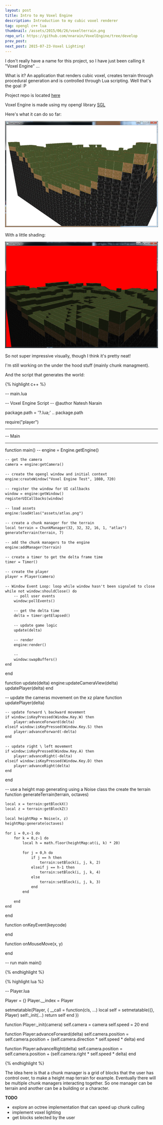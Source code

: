 ```yaml
---
layout: post
title: Intro to my Voxel Engine
description: Introduction to my cubic voxel renderer
tag: opengl c++ lua
thumbnail: /assets/2015/06/26/voxelterrain.png
repo_url: https://github.com/nnarain/VoxelEngine/tree/develop
prev_post: 
next_post: 2015-07-23-Voxel Lighting!
---
```


I don't really have a name for this project, so I have just been calling it "Voxel Engine" ...

What is it? An application that renders cubic voxel, creates terrain through procedural generation and is controlled through Lua scripting. Well that's the goal :P

Project repo is located [here](https://github.com/nnarain/VoxelEngine/tree/develop)

Voxel Engine is made using my opengl library [SGL](https://github.com/nnarain/sgl-wrapper)


Here's what it can do so far:

![image not found!](/assets/2015/06/26/voxelterrain.png)

With a little shading:

![image not found!](/assets/2015/06/26/voxelterrain2.png)

So not super impressive visually, though I think it's pretty neat!

I'm still working on the under the hood stuff (mainly chunk managment).

And the script that generates the world:

{% highlight c++ %}

-- main.lua

-- Voxel Engine Script
-- @author Natesh Narain

package.path = '?.lua;' .. package.path

require("player")

-- -------------------------------------------------------------------------
-- Main
-- -------------------------------------------------------------------------
function main()
	--
	engine = Engine.getEngine()

	-- get the camera
	camera = engine:getCamera()

	-- create the opengl window and initial context
	engine:createWindow("Voxel Engine Test", 1080, 720)

	-- register the window for UI callbacks
	window = engine:getWindow()
	registerUICallbacks(window)

	-- load assets
	engine:loadAtlas("assets/atlas.png")

	-- create a chunk manager for the terrain
	local terrain = ChunkManager(32, 32, 32, 16, 1, "atlas")
	generateTerrain(terrain, 7)

	-- add the chunk managers to the engine
	engine:addManager(terrain)

	-- create a timer to get the delta frame time
	timer = Timer()

	-- create the player
	player = Player(camera)

	-- Window Event Loop: loop while window hasn't been signaled to close
	while not window:shouldClose() do
		-- poll user events
		window:pollEvents()
		
		-- get the delta time
		delta = timer:getElapsed()
		
		-- update game logic
		update(delta)
		
		-- render
		engine:render()
		
		-- 
		window:swapBuffers()
	end
end

function update(delta)
	engine:updateCameraView(delta)
	updatePlayer(delta)
end

-- update the cameras movement on the xz plane
function updatePlayer(delta)

	-- update forward \ backward movement
	if window:isKeyPressed(Window.Key.W) then
		player:advanceForward(delta)
	elseif window:isKeyPressed(Window.Key.S) then
		player:advanceForward(-delta)
	end
	
	-- update right \ left movement
	if window:isKeyPressed(Window.Key.A) then
		player:advanceRight(-delta)
	elseif window:isKeyPressed(Window.Key.D) then
		player:advanceRight(delta)
	end

end

-- use a height map generating using a Noise class the create the terrain
function generateTerrain(terrain, octaves)
	
	local x = terrain:getBlockX()
	local z = terrain:getBlockZ()
	
	local heightMap = Noise(x, z)
	heightMap:generate(octaves)
	
	for i = 0,x-1 do 
		for k = 0,z-1 do
			local h = math.floor(heightMap:at(i, k) * 20)
			
			for j = 0,h do
				if j == h then
					terrain:setBlock(i, j, k, 2)
				elseif j == h-1 then
					terrain:setBlock(i, j, k, 4)
				else
					terrain:setBlock(i, j, k, 3)
				end
			end
			
		end
	end
end

function onKeyEvent(keycode)

end

function onMouseMove(x, y)

end


-- run main
main()

{% endhighlight %}

{% highlight lua %}

-- Player.lua


Player = {}
Player.__index = Player

setmetatable(Player, {
	__call = function(cls, ...)
		local self = setmetatable({}, Player)
		self:_init(...)
		return self
	end
})

function Player:_init(camera)
	self.camera = camera
	self.speed = 20
end

function Player:advanceForward(delta)
	self.camera.position = self.camera.position + (self.camera.direction * self.speed * delta)
end

function Player:advanceRight(delta)
	self.camera.position = self.camera.position + (self.camera.right * self.speed * delta)
end


{% endhighlight %}

The idea here is that a chunk manager is a grid of blocks that the user has control over, to make a height map terrain for example. Eventually there will be multiple chunk managers interacting together. So one manager can be terrain and another can be a building or a character.


**TODO**

* explore an octree implementation that can speed up chunk culling
* implement voxel lighting
* get blocks selected by the user
